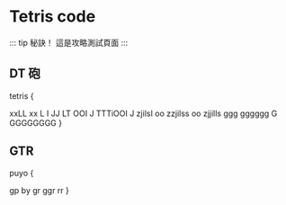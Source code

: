 # Tetris code

::: tip 秘訣！
這是攻略測試頁面
:::

## DT 砲

tetris {


xxLL
xx L     I
JJ LT  OOI
J  TTTiOOI
J   zjilsI
oo zzjilss
oo zjjills
ggg gggggg
G GGGGGGGG
}

## GTR

puyo {

gp
by
gr
ggr
rr
}